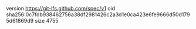 version https://git-lfs.github.com/spec/v1
oid sha256:0c7fdb938462756a38df2981426c2a3d1e0ca423e6fe9666d50d1795d61869d9
size 4755
